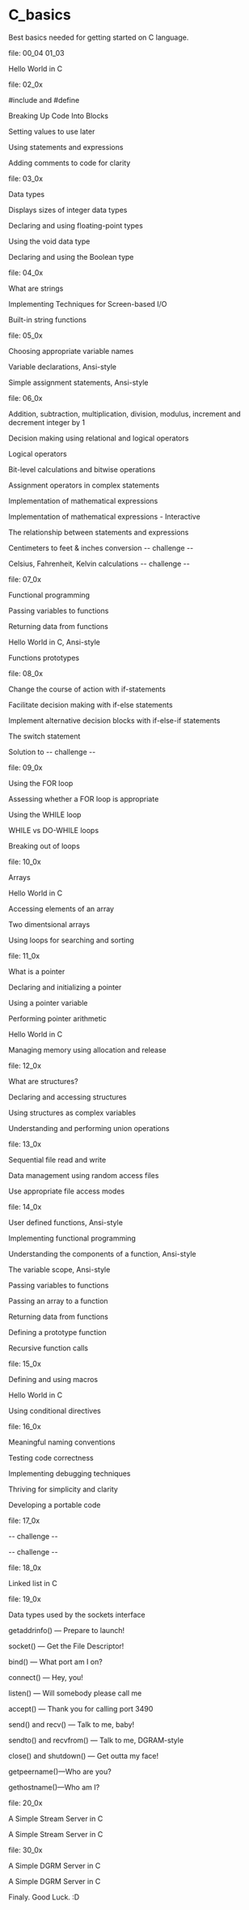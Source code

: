 # C_basics
Best basics needed for getting started on C language.


file: 00_04 01_03

Hello World in C 




file: 02_0x



#include and #define

Breaking Up Code Into Blocks

Setting values to use later

Using statements and expressions

Adding comments to code for clarity




file: 03_0x

Data types

Displays sizes of integer data types

Declaring and using floating-point types

Using the void data type

Declaring and using the Boolean type




file: 04_0x

What are strings

Implementing Techniques for Screen-based I/O

Built-in string functions



file: 05_0x

Choosing appropriate variable names

Variable declarations, Ansi-style

Simple assignment statements, Ansi-style




file: 06_0x

Addition, subtraction, multiplication, division, modulus, increment and decrement integer by 1

Decision making using relational and logical operators

Logical operators

Bit-level calculations and bitwise operations

Assignment operators in complex statements

Implementation of mathematical expressions

Implementation of mathematical expressions - Interactive

The relationship between statements and expressions

Centimeters to feet & inches conversion -- challenge --

Celsius, Fahrenheit, Kelvin calculations -- challenge --




file: 07_0x

Functional programming

Passing variables to functions

Returning data from functions

Hello World in C, Ansi-style

Functions prototypes




file: 08_0x

Change the course of action with if-statements

Facilitate decision making with if-else statements

Implement alternative decision blocks with if-else-if statements

The switch statement

Solution to  -- challenge --




file: 09_0x

Using the FOR loop

Assessing whether a FOR loop is appropriate

Using the WHILE loop

WHILE vs DO-WHILE loops

Breaking out of loops




file: 10_0x

Arrays

Hello World in C

Accessing elements of an array

Two dimentsional arrays

Using loops for searching and sorting




file: 11_0x

What is a pointer

Declaring and initializing a pointer

Using a pointer variable

Performing pointer arithmetic

Hello World in C

Managing memory using allocation and release




file: 12_0x

What are structures?

Declaring and accessing structures

Using structures as complex variables

Understanding and performing union operations




file: 13_0x

Sequential file read and write

Data management using random access files

Use appropriate file access modes




file: 14_0x

User defined functions, Ansi-style

Implementing functional programming

Understanding the components of a function, Ansi-style

The variable scope, Ansi-style

Passing variables to functions

Passing an array to a function

Returning data from functions

Defining a prototype function

Recursive function calls




file: 15_0x

Defining and using macros

Hello World in C

Using conditional directives




file: 16_0x

Meaningful naming conventions

Testing code correctness

Implementing debugging techniques

Thriving for simplicity and clarity

Developing a portable code




file: 17_0x

-- challenge --

-- challenge --




file: 18_0x

Linked list in C




file: 19_0x

Data types used by the sockets interface

getaddrinfo() — Prepare to launch!

socket() — Get the File Descriptor!

bind() — What port am I on?

connect() — Hey, you!

listen() — Will somebody please call me

accept() — Thank you for calling port 3490

send() and recv() — Talk to me, baby!

sendto() and recvfrom() — Talk to me, DGRAM-style


close() and shutdown() — Get outta my face!

getpeername()—Who are you?

gethostname()—Who am I?




file: 20_0x

A Simple Stream Server in C

A Simple Stream Server in C




file: 30_0x

A Simple DGRM Server in C

A Simple DGRM Server in C



Finaly. Good Luck. :D

